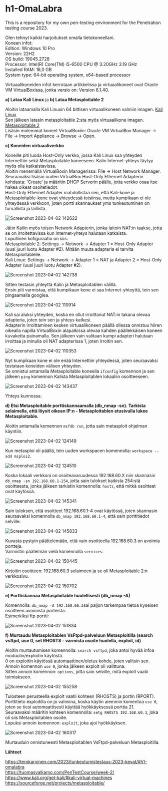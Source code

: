 # h1-OmaLabra
This is a repository for my own pen-testing environment for the Penetration testing course 2023.

Olen tehnyt kaikki harjoitukset omalla tietokoneellani. </br>
Koneen infot: </br>
Edition: Windows 10 Pro </br>
Version: 22H2 </br>
OS build: 19045.2728 </br>
Processor: Intel(R) Core(TM) i5-6500 CPU @ 3.20GHz   3.19 GHz </br>
Installed RAM: 16,0 GB </br>
System type: 64-bit operating system, x64-based processor </br>

Virtuaalikoneiden infot kerrotaan artikkelissa ja virtuaalikoneet ovat Oracle VM VirtualBoxissa, jonka versio on: Version 6.1.40.

__a) Lataa Kali Linux__ ja __b) Lataa Metasploitable 2__

Aloitin lataamalla Kali Linuxin 64 bittisen virtuaalikoneen valmiin imagen. [Kali Linux](https://www.kali.org/get-kali/#kali-virtual-machines) </br>
Sen jälkeen latasin metasploitable 2:sta myös virtuaalikone imagen. [Metasploitable 2](https://sourceforge.net/projects/metasploitable/) </br>
Lisäsin molemmat koneet VirtualBoxiin: Oracle VM VirtualBox Manager -> File -> Import Appliance -> Browse -> Open.

__c) Koneiden virtuaaliverkko__

Koneille piti luoda Host-Only verkko, jossa Kali Linux saa yhteyden Internettiin sekä Metasploitable koneeseen. Kalin Internet-yhteys täytyy myös olla katkaistavissa. </br>
Aloitin menemällä VirtualBoxin Managerissa: File -> Host Network Manager. </br>
Seuraavaksi lisäsin uuden VirtualBox Host-Only Ethernet Adapterin kohdasta: 'Create' ja määritin DHCP Serverin päälle, jotta verkko osaa itse hakea oikeat osoitetiedot. </br>
Host-Only Ethernet Adapter mahdollistaa sen, että Kali-kone ja Metasploitable-kone ovat yhteydessä toisiinsa, mutta kumpikaan ei ole yhteydessä verkkoon, joten portti skannaukset yms tunkeutuminen on turvallista ja laillista. </br>

![Screenshot 2023-04-02 142622](https://user-images.githubusercontent.com/116954333/229350004-b3531950-8d05-4a05-9c9d-044680b3efdf.png)


Jätin Kaliin myös toisen Network Adapterin, jonka laitoin NAT:in taakse, jotta se on irroitettavissa kun Internet-yhteys halutaan katkaista. </br>
Lopullinen kofiguraatio on siis: </br>
Metasploitable 2: Settings -> Network -> Adapter 1 = Host-Only Adapter (uusi juuri luotu Adapter #2). Mitään muuta adapteria ei tarvita Metasploitablelle. </br>
Kali Linux: Settings -> Network -> Adapter 1 = NAT ja Adapter 2 = Host-Only Adapter (uusi juuri luotu Adapter #2). 

![Screenshot 2023-04-02 142738](https://user-images.githubusercontent.com/116954333/229350055-17aa1872-02c3-4d99-98f2-db1a73c5b868.png)

Sitten testasin yhteyttä Kalin ja Metasploitablen välillä.  </br>
Ensin piti varmistaa, että kumpikaan kone ei saa Internet-yhteyttä, tein sen pingaamalla googlea.  </br>

![Screenshot 2023-04-02 110914](https://user-images.githubusercontent.com/116954333/229344327-a04f471c-7816-469f-aef2-14e3ccb472f0.png)

Kali sai aluksi yhteyden, koska en ollut irroittanut NAT:in takana olevaa adapteria, joten tein sen ja yhteys katkesi.  </br>
Adapterin irroittaminen kesken virtuaalikoneen päällä ollessa onnistuu hiiren oikealla napilla VirtualBoxin alapalkissa olevaa kahden päällekkäisen koneen kuvaketta painamalla. Sen jälkeen vain valitaan kumpi adapteri halutaan irroittaa ja minulla oli NAT adapterissa 1, joten irroitin sen.

![Screenshot 2023-04-02 110353](https://user-images.githubusercontent.com/116954333/229344302-fc1fd08d-4528-49cd-8737-1957821f7c00.png)

Nyt kumpikaan kone ei ole enää Internettiin yhteydessä, joten seuraavaksi testataan koneiden välisen yhteyden.  </br>
Se onnistui antamalla Metasploitable koneella `ifconfig` komennon ja sen jälkeen `ping` komennon Kalista Metasploitablen lokaaliin osoitteeseen. </br>

![Screenshot 2023-04-02 143437](https://user-images.githubusercontent.com/116954333/229350286-8dceca00-7e5b-419c-b773-3cd9935e2704.png)

Yhteys kunnossa.

__d) Etsi Metasploitable porttiskannaamalla (db_nmap -sn). Tarkista selaimella, että löysit oikean IP:n - Metasploitablen etusivulla lukee Metasploitable.__

Aloitin antamalla komennon `msfdb run`, jotta sain metasploit ohjelman käyntiin. </br>

![Screenshot 2023-04-02 124149](https://user-images.githubusercontent.com/116954333/229345145-803bf742-d8dc-4dfe-b135-2fd1772a3ca9.png)

Kun metasploi oli päällä, tein uuden workspacen komennolla: `workspace --add msploi2`. </br>

![Screenshot 2023-04-02 124510](https://user-images.githubusercontent.com/116954333/229345279-39a124dc-53a4-4a00-8887-79da73011627.png)

Koska lokaali verkkoni on osoiteavaruudessa 192.168.60.X niin skannasin `db_nmap -sn 192.168.60.1-254`, jotta sain tulokset kaikista 254:stä osoitteesta, jonka jälkeen tarkistin komennolla: `hosts`, että mitkä osoitteet ovat käytössä.

![Screenshot 2023-04-02 145341](https://user-images.githubusercontent.com/116954333/229351198-e5f47f09-967b-4da3-9ad8-2008762d238e.png)

Sain tuloksen, että osoitteet 192.168.60.1-4 ovat käytössä, joten skannasin seuraavaksi komennolla `db_nmap 192.168.60.1-4`, että sain porttitiedot selville:

![Screenshot 2023-04-02 145833](https://user-images.githubusercontent.com/116954333/229351462-794d7831-2505-4131-abfb-5e2ec892d264.png)

Kuvasta pystyin päättelemään, että vain osoitteella 192.168.60.3 on avoimia portteja. </br>
Varmistin päätelmän vielä komennolla `services`:

![Screenshot 2023-04-02 150445](https://user-images.githubusercontent.com/116954333/229351690-81ee6b4c-8a07-412b-8608-e0afce7ef7ce.png)

Kirjoitin osoitteen: 192.168.60.3 selaimeen ja se oli Metasploitable 2:n verkkosivu.

![Screenshot 2023-04-02 150702](https://user-images.githubusercontent.com/116954333/229351745-0b44cc95-3952-4847-a711-28406fcf020d.png)

__e) Porttiskannaa Metasploitable huolellisesti (db_nmap -A)__

Komennolla: `db_nmap -A 192.168.60.3`sai paljon tarkempaa tietoa kyseisen osoitteen avoimista porteista. </br>
Esimerkiksi ftp portti: </br>

![Screenshot 2023-04-02 151834](https://user-images.githubusercontent.com/116954333/229352968-c217894a-da19-4581-a48d-6b8ae984134a.png)

__f) Murtaudu Metasploitablen VsFtpd-palveluun Metasploitilla (search vsftpd, use 0, set RHOSTS - varmista osoite huolella, exploit, id)__

Aloitin murtautumisen komennolla: `search vsftpd`, joka antoi hyvää infoa moduulin/exploitin käytöstä. </br>
0 on exploitin käytössä automaattinen/oletus kohde, joten valitsin sen. </br>
Annoin komennon `use 0`, jonka jälkeen exploit oli valittuna. </br>
Sitten annoin komennon: `options`, jotta sain selville, mitä exploit vaatii toimiakseen.

![Screenshot 2023-04-02 155258](https://user-images.githubusercontent.com/116954333/229354134-bee3af11-8491-475c-9df4-f02a45ce91f1.png)

Tulosteen perusteella exploit vaatii kohteen (RHOSTS) ja portin (RPORT). </br>
Porttitieto exploitilla on jo valmiina, koska käytin aiemmin komentoa `use 0`, joten se tiesi automaattisesti käyttää hyökkäyksessä porttia 21. </br>
Seuraavaksi määritin kohteen komennolla: `setg RHOSTS 192.168.60.3`, joka oli siis Metasploitablen osoite. </br>
Lopuksi annoin komennon: `exploit`, joka ajoi hyökkäyksen.

![Screenshot 2023-04-02 160317](https://user-images.githubusercontent.com/116954333/229354558-d34370a3-7584-4d8b-b3e5-84a7c02e8855.png)

Murtauduin onnistuneesti Metasploitablen VsFtpd-palveluun Metasploitilla.











__Lähteet__

https://terokarvinen.com/2023/tunkeutumistestaus-2023-kevat/#h1-omalabra </br>
https://tuomasvalkamo.com/PenTestCourse/week-2/ </br>
https://www.kali.org/get-kali/#kali-virtual-machines </br>
https://sourceforge.net/projects/metasploitable/ </br>




